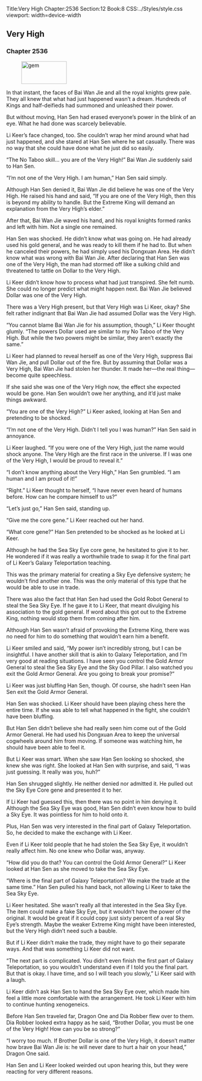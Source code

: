 Title:Very High 
Chapter:2536 
Section:12 
Book:8 
CSS:../Styles/style.css 
viewport: width=device-width
  
## Very High
### Chapter 2536 
<figure>
	<img src="../Images/gem.gif" alt="gem" id="gem" width="120" height="60" />
</figure>
  

  
  In that instant, the faces of Bai Wan Jie and all the royal knights grew pale. They all knew that what had just happened wasn’t a dream. Hundreds of Kings and half-deifieds had summoned and unleashed their power.

But without moving, Han Sen had erased everyone’s power in the blink of an eye. What he had done was scarcely believable.

Li Keer’s face changed, too. She couldn’t wrap her mind around what had just happened, and she stared at Han Sen where he sat casually. There was no way that she could have done what he just did so easily.

“The No Taboo skill… you are of the Very High!” Bai Wan Jie suddenly said to Han Sen.

“I’m not one of the Very High. I am human,” Han Sen said simply.

Although Han Sen denied it, Bai Wan Jie did believe he was one of the Very High. He raised his hand and said, “If you are one of the Very High, then this is beyond my ability to handle. But the Extreme King will demand an explanation from the Very High’s elder.”

After that, Bai Wan Jie waved his hand, and his royal knights formed ranks and left with him. Not a single one remained.

Han Sen was shocked. He didn’t know what was going on. He had already used his gold general, and he was ready to kill them if he had to. But when he canceled their powers, he had simply used his Dongxuan Area. He didn’t know what was wrong with Bai Wan Jie. After declaring that Han Sen was one of the Very High, the man had stormed off like a sulking child and threatened to tattle on Dollar to the Very High.

Li Keer didn’t know how to process what had just transpired. She felt numb. She could no longer predict what might happen next. Bai Wan Jie believed Dollar was one of the Very High.

There was a Very High present, but that Very High was Li Keer, okay? She felt rather indignant that Bai Wan Jie had assumed Dollar was the Very High.

“You cannot blame Bai Wan Jie for his assumption, though,” Li Keer thought glumly. “The powers Dollar used are similar to my No Taboo of the Very High. But while the two powers might be similar, they aren’t exactly the same.”

Li Keer had planned to reveal herself as one of the Very High, suppress Bai Wan Jie, and pull Dollar out of the fire. But by assuming that Dollar was a Very High, Bai Wan Jie had stolen her thunder. It made her—the real thing—become quite speechless.

If she said she was one of the Very High now, the effect she expected would be gone. Han Sen wouldn’t owe her anything, and it’d just make things awkward.

“You are one of the Very High?” Li Keer asked, looking at Han Sen and pretending to be shocked.

“I’m not one of the Very High. Didn’t I tell you I was human?” Han Sen said in annoyance.

Li Keer laughed. “If you were one of the Very High, just the name would shock anyone. The Very High are the first race in the universe. If I was one of the Very High, I would be proud to reveal it.”

“I don’t know anything about the Very High,” Han Sen grumbled. “I am human and I am proud of it!”

“Right.” Li Keer thought to herself, “I have never even heard of humans before. How can he compare himself to us?”

“Let’s just go,” Han Sen said, standing up.

“Give me the core gene.” Li Keer reached out her hand.

“What core gene?” Han Sen pretended to be shocked as he looked at Li Keer.

Although he had the Sea Sky Eye core gene, he hesitated to give it to her. He wondered if it was really a worthwhile trade to swap it for the final part of Li Keer’s Galaxy Teleportation teaching.

This was the primary material for creating a Sky Eye defensive system; he wouldn’t find another one. This was the only material of this type that he would be able to use in trade.

There was also the fact that Han Sen had used the Gold Robot General to steal the Sea Sky Eye. If he gave it to Li Keer, that meant divulging his association to the gold general. If word about this got out to the Extreme King, nothing would stop them from coming after him.

Although Han Sen wasn’t afraid of provoking the Extreme King, there was no need for him to do something that wouldn’t earn him a benefit.

Li Keer smiled and said, “My power isn’t incredibly strong, but I can be insightful. I have another skill that is akin to Galaxy Teleportation, and I’m very good at reading situations. I have seen you control the Gold Armor General to steal the Sea Sky Eye and the Sky God Pillar. I also watched you exit the Gold Armor General. Are you going to break your promise?”

Li Keer was just bluffing Han Sen, though. Of course, she hadn’t seen Han Sen exit the Gold Armor General.

Han Sen was shocked. Li Keer should have been playing chess here the entire time. If she was able to tell what happened in the fight, she couldn’t have been bluffing.

But Han Sen didn’t believe she had really seen him come out of the Gold Armor General. He had used his Dongxuan Area to keep the universal cogwheels around him from moving. If someone was watching him, he should have been able to feel it.

But Li Keer was smart. When she saw Han Sen looking so shocked, she knew she was right. She looked at Han Sen with surprise, and said, “I was just guessing. It really was you, huh?”

Han Sen shrugged slightly. He neither denied nor admitted it. He pulled out the Sky Eye Core gene and presented it to her.

If Li Keer had guessed this, then there was no point in him denying it. Although the Sea Sky Eye was good, Han Sen didn’t even know how to build a Sky Eye. It was pointless for him to hold onto it.

Plus, Han Sen was very interested in the final part of Galaxy Teleportation. So, he decided to make the exchange with Li Keer.

Even if Li Keer told people that he had stolen the Sea Sky Eye, it wouldn’t really affect him. No one knew who Dollar was, anyway.

“How did you do that? You can control the Gold Armor General?” Li Keer looked at Han Sen as she moved to take the Sea Sky Eye.

“Where is the final part of Galaxy Teleportation? We make the trade at the same time.” Han Sen pulled his hand back, not allowing Li Keer to take the Sea Sky Eye.

Li Keer hesitated. She wasn’t really all that interested in the Sea Sky Eye. The item could make a fake Sky Eye, but it wouldn’t have the power of the original. It would be great if it could copy just sixty percent of a real Sky Eye’s strength. Maybe the weaker Extreme King might have been interested, but the Very High didn’t need such a bauble.

But if Li Keer didn’t make the trade, they might have to go their separate ways. And that was something Li Keer did not want.

“The next part is complicated. You didn’t even finish the first part of Galaxy Teleportation, so you wouldn’t understand even if I told you the final part. But that is okay. I have time, and so I will teach you slowly,” Li Keer said with a laugh.

Li Keer didn’t ask Han Sen to hand the Sea Sky Eye over, which made him feel a little more comfortable with the arrangement. He took Li Keer with him to continue hunting xenogeneics.

Before Han Sen traveled far, Dragon One and Dia Robber flew over to them. Dia Robber looked extra happy as he said, “Brother Dollar, you must be one of the Very High! How can you be so strong?”

“I worry too much. If Brother Dollar is one of the Very High, it doesn’t matter how brave Bai Wan Jie is: he will never dare to hurt a hair on your head,” Dragon One said.

Han Sen and Li Keer looked weirded out upon hearing this, but they were reacting for very different reasons.
